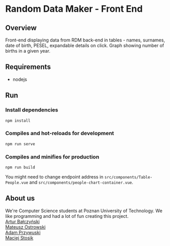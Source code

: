 # Random Data Maker - Front End
## Overview
Front-end displaying data from RDM back-end in tables - names, surnames, date of birth, PESEL, expandable details on click. Graph showing number of births in a given year.

## Requirements 
* nodejs

## Run  
### Install dependencies
```
npm install
```

### Compiles and hot-reloads for development
```
npm run serve
```

### Compiles and minifies for production
```
npm run build
```
You might need to change endpoint address in `src/components/Table-People.vue` and `src/components/people-chart-container.vue`.

## About us 
We're Computer Science students at Poznan University of Technology. We like programming and had a lot of fun creating this project.  
[Artur Bałczyński](https://github.com/arturbalcz)  
[Mateusz Ostrowski](https://github.com/matostr98)  
[Adam Przywuski](https://github.com/adamprzywuski)  
[Maciej Stosik](https://github.com/SaronTetra)  
